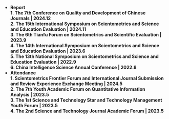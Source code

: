 - **Report**\
**1.	The 7th Conference on Quality and Development of Chinese Journals | 2024.12**\
**2.	The 15th International Symposium on Scientometrics and Science and Education Evaluation | 2024.11**\
**3.	The 6th Tianfu Forum on Scientometrics and Scientific Evaluation | 2023.9**\
**4.	The 14th International Symposium on Scientometrics and Science and Education Evaluation | 2023.6**\
**5.	The 13th National Symposium on Scientometrics and Science and Education Evaluation | 2022.9**\
**6.	China Intelligence Science Annual Conference | 2022.8**
- **Attendance**\
**1.	Scientometrics Frontier Forum and International Journal Submission and Review Experience Exchange Meeting | 2024.5**\
**2.	The 7th Youth Academic Forum on Quantitative Information Analysis | 2023.5**\
**3.	The 1st Science and Technology Star and Technology Management Youth Forum | 2023.5**\
**4.	The 2nd Science and Technology Journal Academic Forum | 2023.5**

